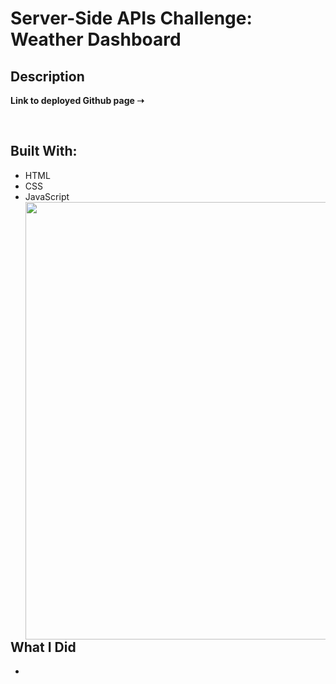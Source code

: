 # Server-Side APIs Challenge: Weather Dashboard

## Description

**Link to deployed Github page ➝** []()

<br/>

## **Built With:**
+ HTML
+ CSS
+ JavaScript <img align="right" src="" width="700px" />

<br/>

## **What I Did**
+
